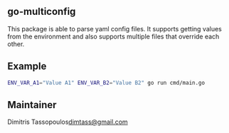go-multiconfig
----

This package is able to parse yaml config files. It supports getting values from the environment and also supports multiple files that override each other.

## Example

```sh
ENV_VAR_A1="Value A1" ENV_VAR_B2="Value B2" go run cmd/main.go
```

## Maintainer
Dimitris Tassopoulos<dimtass@gmail.com>